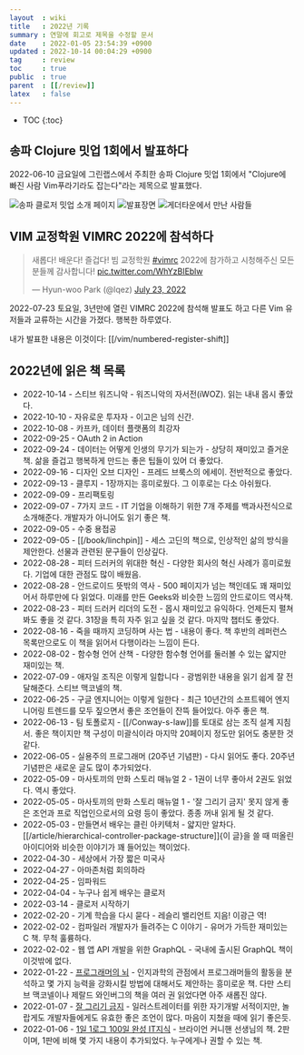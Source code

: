 ```yaml
---
layout  : wiki
title   : 2022년 기록
summary : 연말에 회고로 제목을 수정할 문서
date    : 2022-01-05 23:54:39 +0900
updated : 2022-10-14 00:04:29 +0900
tag     : review
toc     : true
public  : true
parent  : [[/review]]
latex   : false
---
```

* TOC
{:toc}

## 송파 Clojure 밋업 1회에서 발표하다

2022-06-10 금요일에 그린랩스에서 주최한 송파 Clojure 밋업 1회에서 "Clojure에 빠진 사람 Vim푸라기라도 잡는다"라는 제목으로 발표했다.

![송파 클로저 밋업 소개 페이지]( ./festa-songpa-clojure-1.jpg )
![발표장면]( ./songpa-slide.png )
![게더타운에서 만난 사람들]( ./songpa-gather.png )

## VIM 교정학원 VIMRC 2022에 참석하다

<blockquote class="twitter-tweet"><p lang="ko" dir="ltr">새롭다! 배운다! 즐겁다! 빔 교정학원 <a href="https://twitter.com/hashtag/vimrc?src=hash&amp;ref_src=twsrc%5Etfw">#vimrc</a> 2022에 참가하고 시청해주신 모든 분들께 감사합니다! <a href="https://t.co/WhYzBIEblw">pic.twitter.com/WhYzBIEblw</a></p>&mdash; Hyun-woo Park (@lqez) <a href="https://twitter.com/lqez/status/1550770713287868418?ref_src=twsrc%5Etfw">July 23, 2022</a></blockquote> <script async src="https://platform.twitter.com/widgets.js" charset="utf-8"></script>

2022-07-23 토요일, 3년만에 열린 VIMRC 2022에 참석해 발표도 하고 다른 Vim 유저들과 교류하는 시간을 가졌다. 행복한 하루였다.

내가 발표한 내용은 이것이다: [[/vim/numbered-register-shift]]

## 2022년에 읽은 책 목록

- 2022-10-14 - 스티브 워즈니악 - 워즈니악의 자서전(iWOZ). 읽는 내내 몹시 좋았다.
- 2022-10-10 - 자유로운 투자자 - 이고은 님의 신간.
- 2022-10-08 - 카프카, 데이터 플랫폼의 최강자
- 2022-09-25 - OAuth 2 in Action
- 2022-09-24 - 데이터는 어떻게 인생의 무기가 되는가 - 상당히 재미있고 즐거운 책. 삶을 즐겁고 행복하게 만드는 좋은 팁들이 있어 더 좋았다.
- 2022-09-16 - 디자인 오브 디자인 - 프레드 브룩스의 에세이. 전반적으로 좋았다.
- 2022-09-13 - 클루지 - 1장까지는 흥미로웠다. 그 이후로는 다소 아쉬웠다.
- 2022-09-09 - 프리팩토링
- 2022-09-07 - 7가지 코드 - IT 기업을 이해하기 위한 7개 주제를 백과사전식으로 소개해준다. 개발자가 아니어도 읽기 좋은 책.
- 2022-09-05 - 수중 용접공
- 2022-09-05 - [[/book/linchpin]] - 세스 고딘의 책으로, 인상적인 삶의 방식을 제안한다. 선물과 관련된 문구들이 인상깊다.
- 2022-08-28 - 피터 드러커의 위대한 혁신 - 다양한 회사의 혁신 사례가 흥미로웠다. 기업에 대한 관점도 많이 배웠음.
- 2022-08-28 - 안드로이드 뜻밖의 역사 - 500 페이지가 넘는 책인데도 꽤 재미있어서 하루만에 다 읽었다. 미래를 만든 Geeks와 비슷한 느낌의 안드로이드 역사책.
- 2022-08-23 - 피터 드러커 리더의 도전 - 몹시 재미있고 유익하다. 언제든지 펼쳐봐도 좋을 것 같다. 31장을 특히 자주 읽고 싶을 것 같다. 마지막 챕터도 좋았다.
- 2022-08-16 - 죽을 때까지 코딩하며 사는 법 - 내용이 좋다. 책 후반의 레퍼런스 목록만으로도 이 책을 읽어서 다행이라는 느낌이 든다.
- 2022-08-02 - 함수형 언어 산책 - 다양한 함수형 언어를 둘러볼 수 있는 얇지만 재미있는 책.
- 2022-07-09 - 애자일 조직은 이렇게 일합니다 - 광범위한 내용을 읽기 쉽게 잘 전달해준다. 스티브 맥코넬의 책.
- 2022-06-25 - 구글 엔지니어는 이렇게 일한다 - 최근 10년간의 소프트웨어 엔지니어링 트렌드를 모두 짚으면서 좋은 조언들이 잔뜩 들어있다. 아주 좋은 책.
- 2022-06-13 - 팀 토폴로지 - [[/Conway-s-law]]를 토대로 삼는 조직 설계 지침서. 좋은 책이지만 책 구성이 미괄식이라 마지막 20페이지 정도만 읽어도 충분한 것 같다.
- 2022-06-05 - 실용주의 프로그래머 (20주년 기념판) - 다시 읽어도 좋다. 20주년 기념판은 새로운 글도 많이 추가되었다.
- 2022-05-09 - 마사토끼의 만화 스토리 매뉴얼 2 - 1권이 너무 좋아서 2권도 읽었다. 역시 좋았다.
- 2022-05-05 - 마사토끼의 만화 스토리 매뉴얼 1 - '잘 그리기 금지' 못지 않게 좋은 조언과 프로 직업인으로서의 요령 등이 좋았다. 종종 꺼내 읽게 될 것 같다.
- 2022-05-03 - 만들면서 배우는 클린 아키텍처 - 얇지만 알차다. [[/article/hierarchical-controller-package-structure]]{이 글}을 쓸 때 떠올린 아이디어와 비슷한 이야기가 꽤 들어있는 책이었다.
- 2022-04-30 - 세상에서 가장 짧은 미국사
- 2022-04-27 - 아마존처럼 회의하라
- 2022-04-25 - 임파워드
- 2022-04-04 - 누구나 쉽게 배우는 클로저
- 2022-03-14 - 클로저 시작하기
- 2022-02-20 - 기계 학습을 다시 묻다 - 레슬리 밸리언트 지음! 이광근 역!
- 2022-02-02 - 컴파일러 개발자가 들려주는 C 이야기 - 유머가 가득한 재미있는 C 책. 무척 훌륭하다.
- 2022-02-02 - 웹 앱 API 개발을 위한 GraphQL - 국내에 출시된 GraphQL 책이 이것밖에 없다.
- 2022-01-22 - [프로그래머의 뇌]( https://careerly.co.kr/comments/49015?utm_campaign=self-share ) - 인지과학의 관점에서 프로그래머들의 활동을 분석하고 몇 가지 능력을 강화시킬 방법에 대해서도 제안하는 흥미로운 책. 다만 스티브 맥코넬이나 제랄드 와인버그의 책을 여러 권 읽었다면 아주 새롭진 않다.
- 2022-01-07 - [잘 그리기 금지]( https://careerly.co.kr/profiles/403482 ) - 일러스트레이터를 위한 자기개발 서적이지만, 놀랍게도 개발자들에게도 유효한 좋은 조언이 많다. 마음이 지쳤을 때에 읽기 좋은듯.
- 2022-01-06 - [1일 1로그 100일 완성 IT지식]( https://careerly.co.kr/comments/47361?utm_campaign=self-share ) - 브라이언 커니핸 선생님의 책. 2판이며, 1판에 비해 몇 가지 내용이 추가되었다. 누구에게나 권할 수 있는 책.

